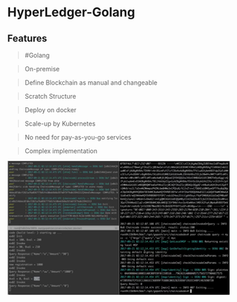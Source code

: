 ﻿# HyperLedger-Golang

## Features

> #Golang

> On-premise

> Define Blockchain as manual and changeable

> Scratch Structure

> Deploy on docker

> Scale-up by Kubernetes

> No need for pay-as-you-go services

> Complex implementation
 
![HyperLedger-IBM](../../assets/attachments/hyperleger-go.JPG)
